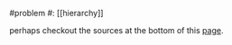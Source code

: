 #problem 
#: [[hierarchy]]

perhaps checkout the sources at the bottom of this [page](https://danmackinlay.name/notebook/returns_on_hierarchy.html).